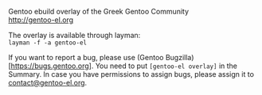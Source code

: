 Gentoo ebuild overlay of the Greek Gentoo Community  
http://gentoo-el.org

The overlay is available through layman:  
```layman -f -a gentoo-el```

If you want to report a bug, please use (Gentoo Bugzilla)[https://bugs.gentoo.org]. You need to put `[gentoo-el overlay]` in the Summary. In case you have permissions to assign bugs, please assign it to contact@gentoo-el.org.
